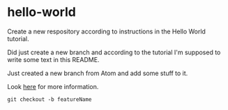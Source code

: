 # hello-world
Create a new respository according to instructions in the Hello World tutorial.

Did just create a new branch and according to the tutorial I'm supposed to write some text in this README.

Just created a new branch from Atom and add some stuff to it.

Look [here](http://google.com) for more information.

```
git checkout -b featureName
```
